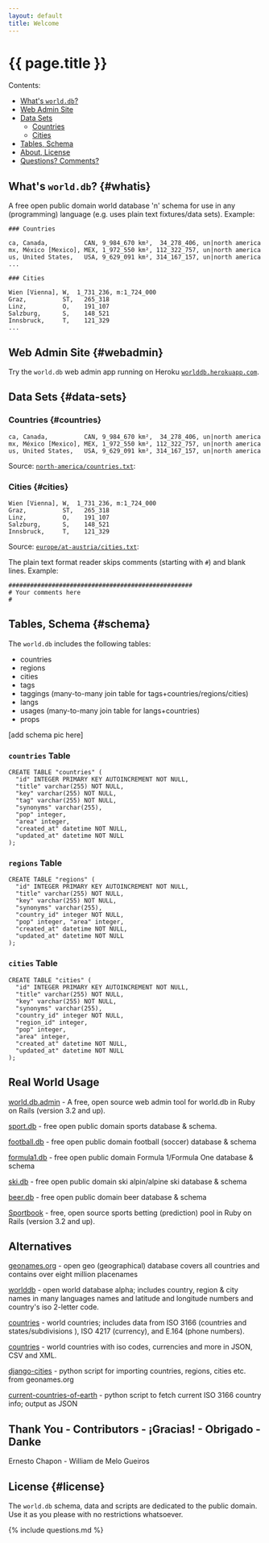 ```yaml
---
layout: default
title: Welcome
---
```


# {{ page.title }}

<div class="toc" markdown="1">
Contents:

* [What's `world.db`?](#whatis)
* [Web Admin Site](#webadmin)
* [Data Sets](#data-sets)
    * [Countries](#countries)
    * [Cities](#cities)
* [Tables, Schema](#schema)
* [About, License](#license)
* [Questions? Comments?](#questions)
</div>



## What's `world.db`?   {#whatis}

A free open public domain world database 'n' schema
for use in any (programming) language (e.g. uses plain text fixtures/data sets). Example:

~~~
### Countries

ca, Canada,          CAN, 9_984_670 km²,  34_278_406, un|north america
mx, México [Mexico], MEX, 1_972_550 km², 112_322_757, un|north america
us, United States,   USA, 9_629_091 km², 314_167_157, un|north america
...
~~~

~~~
### Cities

Wien [Vienna], W,  1_731_236, m:1_724_000
Graz,          ST,   265_318
Linz,          O,    191_107
Salzburg,      S,    148_521
Innsbruck,     T,    121_329
...
~~~


## Web Admin Site   {#webadmin}

Try the `world.db` web admin app running
on Heroku [`worlddb.herokuapp.com`](http://worlddb.herokuapp.com).


## Data Sets  {#data-sets}

### Countries  {#countries}

~~~
ca, Canada,          CAN, 9_984_670 km²,  34_278_406, un|north america
mx, México [Mexico], MEX, 1_972_550 km², 112_322_757, un|north america
us, United States,   USA, 9_629_091 km², 314_167_157, un|north america
~~~

Source: [`north-america/countries.txt`](https://github.com/openmundi/world.db/blob/master/north-america/countries.txt):

### Cities  {#cities}

~~~
Wien [Vienna], W,  1_731_236, m:1_724_000
Graz,          ST,   265_318
Linz,          O,    191_107
Salzburg,      S,    148_521
Innsbruck,     T,    121_329
~~~

Source: [`europe/at-austria/cities.txt`](https://github.com/openmundi/world.db/blob/master/europe/at-austria/cities.txt):



The plain text format reader skips comments (starting with `#`)
and blank lines. Example:

~~~
###################################################
# Your comments here
#
~~~

## Tables, Schema   {#schema}

The `world.db` includes the following tables:

* countries
* regions
* cities
* tags
* taggings (many-to-many join table for tags+countries/regions/cities)
* langs
* usages (many-to-many join table for langs+countries)
* props

[add schema pic here]

###  `countries` Table

    CREATE TABLE "countries" (
      "id" INTEGER PRIMARY KEY AUTOINCREMENT NOT NULL,
      "title" varchar(255) NOT NULL,
      "key" varchar(255) NOT NULL,
      "tag" varchar(255) NOT NULL,
      "synonyms" varchar(255),
      "pop" integer,
      "area" integer,
      "created_at" datetime NOT NULL,
      "updated_at" datetime NOT NULL
    );

###  `regions` Table

    CREATE TABLE "regions" (
      "id" INTEGER PRIMARY KEY AUTOINCREMENT NOT NULL,
      "title" varchar(255) NOT NULL,
      "key" varchar(255) NOT NULL,
      "synonyms" varchar(255),
      "country_id" integer NOT NULL,
      "pop" integer, "area" integer,
      "created_at" datetime NOT NULL,
      "updated_at" datetime NOT NULL
    );

###  `cities` Table

    CREATE TABLE "cities" (
      "id" INTEGER PRIMARY KEY AUTOINCREMENT NOT NULL,
      "title" varchar(255) NOT NULL,
      "key" varchar(255) NOT NULL,
      "synonyms" varchar(255),
      "country_id" integer NOT NULL,
      "region_id" integer,
      "pop" integer,
      "area" integer,
      "created_at" datetime NOT NULL,
      "updated_at" datetime NOT NULL
    );


## Real World Usage

[world.db.admin](https://github.com/geraldb/world.db.admin) - A free, open source web admin tool for world.db in Ruby on Rails (version 3.2 and up).

[sport.db](https://github.com/opensport) - free open public domain sports database & schema.

[football.db](https://github.com/openfootball) -  free open public domain football (soccer) database & schema

[formula1.db](https://github.com/opensport/formula1.db) - free open public domain Formula 1/Formula One database & schema

[ski.db](https://github.com/opensport/ski.db) -  free open public domain ski alpin/alpine ski database & schema

[beer.db](https://github.com/openbeer) - free open public domain beer database & schema

[Sportbook](https://github.com/openbookie/sportbook) - free, open source sports betting (prediction) pool
in Ruby on Rails (version 3.2 and up). 


## Alternatives

[geonames.org](http://geonames.org) - open geo (geographical) database covers all countries and contains over eight million placenames

[worlddb](http://code.google.com/p/worlddb) -  open world database alpha; includes country, region & city names in many languages names and latitude and longitude numbers and country's iso 2-letter code.

[countries](https://github.com/hexorx/countries) - world countries; includes data from ISO 3166 (countries and states/subdivisions ), ISO 4217 (currency), and E.164 (phone numbers).

[countries](https://github.com/mledoze/countries) - world countries with iso codes, currencies and more in JSON, CSV and XML.

[django-cities](https://github.com/coderholic/django-cities) - python script for importing countries, regions, cities etc. from geonames.org

[current-countries-of-earth](https://github.com/ewheeler/current-countries-of-earth) - python script to fetch current ISO 3166 country info; output as JSON



## Thank You - Contributors - ¡Gracias! - Obrigado - Danke

Ernesto Chapon - William de Melo Gueiros

## License    {#license}

The `world.db` schema, data and scripts are dedicated to the public domain.
Use it as you please with no restrictions whatsoever.


{% include questions.md %}





